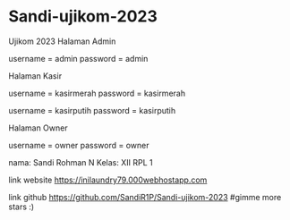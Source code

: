 # Sandi-ujikom-2023
Ujikom 2023
Halaman Admin
>>>>>>>>>>>>>
username = admin
password = admin

Halaman Kasir
>>>>>>>>>>>>>
username = kasirmerah
password = kasirmerah

username = kasirputih
password = kasirputih

Halaman Owner
>>>>>>>>>>>>>
username = owner
password = owner


nama: Sandi Rohman N
Kelas: XII RPL 1


link website 
https://inilaundry79.000webhostapp.com

link github
https://github.com/SandiR1P/Sandi-ujikom-2023
#gimme more stars :)


